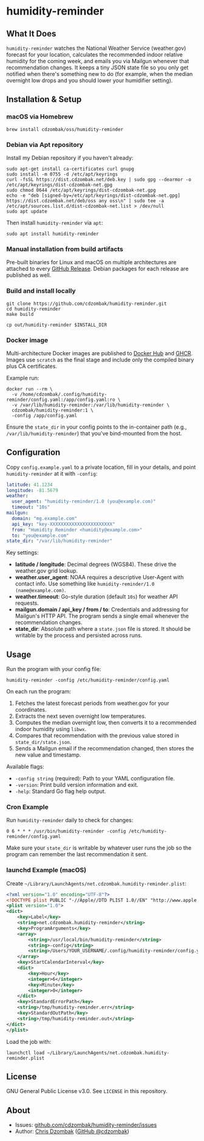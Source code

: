 # humidity-reminder

## What It Does

`humidity-reminder` watches the National Weather Service (weather.gov) forecast for your location, calculates the recommended indoor relative humidity for the coming week, and emails you via Mailgun whenever that recommendation changes. It keeps a tiny JSON state file so you only get notified when there's something new to do (for example, when the median overnight low drops and you should lower your humidifier setting).

## Installation & Setup

### macOS via Homebrew

```shell
brew install cdzombak/oss/humidity-reminder
```

### Debian via Apt repository

Install my Debian repository if you haven't already:

```shell
sudo apt-get install ca-certificates curl gnupg
sudo install -m 0755 -d /etc/apt/keyrings
curl -fsSL https://dist.cdzombak.net/deb.key | sudo gpg --dearmor -o /etc/apt/keyrings/dist-cdzombak-net.gpg
sudo chmod 0644 /etc/apt/keyrings/dist-cdzombak-net.gpg
echo -e "deb [signed-by=/etc/apt/keyrings/dist-cdzombak-net.gpg] https://dist.cdzombak.net/deb/oss any oss\n" | sudo tee -a /etc/apt/sources.list.d/dist-cdzombak-net.list > /dev/null
sudo apt update
```

Then install `humidity-reminder` via `apt`:

```shell
sudo apt install humidity-reminder
```

### Manual installation from build artifacts

Pre-built binaries for Linux and macOS on multiple architectures are attached to every [GitHub Release](https://github.com/cdzombak/humidity-reminder/releases). Debian packages for each release are published as well.

### Build and install locally

```shell
git clone https://github.com/cdzombak/humidity-reminder.git
cd humidity-reminder
make build

cp out/humidity-reminder $INSTALL_DIR
```

### Docker image

Multi-architecture Docker images are published to [Docker Hub](https://hub.docker.com/r/cdzombak/humidity-reminder) and [GHCR](https://github.com/cdzombak/humidity-reminder/pkgs/container/humidity-reminder). Images use `scratch` as the final stage and include only the compiled binary plus CA certificates.

Example run:

```shell
docker run --rm \
  -v /home/cdzombak/.config/humidity-reminder/config.yaml:/app/config.yaml:ro \
  -v /var/lib/humidity-reminder:/var/lib/humidity-reminder \
  cdzombak/humidity-reminder:1 \
  -config /app/config.yaml
```

Ensure the `state_dir` in your config points to the in-container path (e.g., `/var/lib/humidity-reminder`) that you've bind-mounted from the host.

## Configuration

Copy `config.example.yaml` to a private location, fill in your details, and point `humidity-reminder` at it with `-config`:

```yaml
latitude: 41.1234
longitude: -81.5679
weather:
  user_agent: "humidity-reminder/1.0 (you@example.com)"
  timeout: "10s"
mailgun:
  domain: "mg.example.com"
  api_key: "key-XXXXXXXXXXXXXXXXXXXXXXX"
  from: "Humidity Reminder <humidity@example.com>"
  to: "you@example.com"
state_dir: "/var/lib/humidity-reminder"
```

Key settings:

- **latitude / longitude**: Decimal degrees (WGS84). These drive the weather.gov grid lookup.
- **weather.user_agent**: NOAA requires a descriptive User-Agent with contact info. Use something like `humidity-reminder/1.0 (name@example.com)`.
- **weather.timeout**: Go-style duration (default `10s`) for weather API requests.
- **mailgun.domain / api_key / from / to**: Credentials and addressing for Mailgun's HTTP API. The program sends a single email whenever the recommendation changes.
- **state_dir**: Absolute path where a `state.json` file is stored. It should be writable by the process and persisted across runs.

## Usage

Run the program with your config file:

```shell
humidity-reminder -config /etc/humidity-reminder/config.yaml
```

On each run the program:

1. Fetches the latest forecast periods from weather.gov for your coordinates.
2. Extracts the next seven overnight low temperatures.
3. Computes the median overnight low, then converts it to a recommended indoor humidity using `libwx`.
4. Compares that recommendation with the previous value stored in `state_dir/state.json`.
5. Sends a Mailgun email if the recommendation changed, then stores the new value and timestamp.

Available flags:

- `-config string` (required): Path to your YAML configuration file.
- `-version`: Print build version information and exit.
- `-help`: Standard Go flag help output.

### Cron Example

Run `humidity-reminder` daily to check for changes:

```text
0 6 * * * /usr/bin/humidity-reminder -config /etc/humidity-reminder/config.yaml
```

Make sure your `state_dir` is writable by whatever user runs the job so the program can remember the last recommendation it sent.

### launchd Example (macOS)

Create `~/Library/LaunchAgents/net.cdzombak.humidity-reminder.plist`:

```xml
<?xml version="1.0" encoding="UTF-8"?>
<!DOCTYPE plist PUBLIC "-//Apple//DTD PLIST 1.0//EN" "http://www.apple.com/DTDs/PropertyList-1.0.dtd">
<plist version="1.0">
<dict>
    <key>Label</key>
    <string>net.cdzombak.humidity-reminder</string>
    <key>ProgramArguments</key>
    <array>
        <string>/usr/local/bin/humidity-reminder</string>
        <string>-config</string>
        <string>/Users/YOUR_USERNAME/.config/humidity-reminder/config.yaml</string>
    </array>
    <key>StartCalendarInterval</key>
    <dict>
        <key>Hour</key>
        <integer>6</integer>
        <key>Minute</key>
        <integer>0</integer>
    </dict>
    <key>StandardErrorPath</key>
    <string>/tmp/humidity-reminder.err</string>
    <key>StandardOutPath</key>
    <string>/tmp/humidity-reminder.out</string>
</dict>
</plist>
```

Load the job with:

```shell
launchctl load ~/Library/LaunchAgents/net.cdzombak.humidity-reminder.plist
```

## License

GNU General Public License v3.0. See `LICENSE` in this repository.

## About

- Issues: [github.com/cdzombak/humidity-reminder/issues](https://github.com/cdzombak/humidity-reminder/issues)
- Author: [Chris Dzombak](https://www.dzombak.com) ([GitHub @cdzombak](https://github.com/cdzombak))
